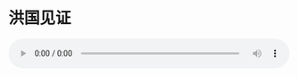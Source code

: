 # 洪国见证

<audio style="width: 100%;" preload="false" controls controlslist="nodownload"><source src="http://file.simai.life/audio/mp3/old/12367.mp3" type="audio/mpeg">Your browser does not support the audio element.</audio>


